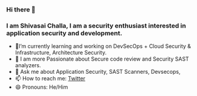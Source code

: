 ### Hi there 👋
### I am Shivasai Challa, I am a security enthusiast interested in application security and development.

- 🧰I’m currently learning and working on DevSecOps + Cloud Security & Infrastructure, Architecture Security.
- 🌱 I am more Passionate about Secure code review and Security SAST analyzers.
- 💬 Ask me about Application Security, SAST Scanners, Devsecops,
- 📫 How to reach me: [Twitter](https://twitter.com/mr_cyborgboy)
- 😄 Pronouns: He/Him
